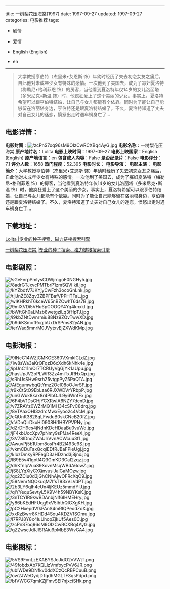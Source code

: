 
---
title: 一树梨花压海棠(1997)
date: 1997-09-27
updated: 1997-09-27
categories: 电影推荐
tags:
- 剧情
- 爱情

- English (English)
- en
---


> 大学教授亨伯特（杰里米•艾恩斯 饰）年幼时经历了失去初恋女友之痛后，自此他对未成年少女有特殊的感情。一次他到了美国去，成为了寡妇夏洛特（梅勒尼•格利菲恩 饰）的房客，当他看到夏洛特年仅14岁的女儿洛丽塔（多米尼克•斯温 饰）时，他疯狂爱上了这个美丽的少女。事实上，夏洛特希望可以跟亨伯特结婚，让自己与女儿都能有个依靠。同时为了能让自己能够留在洛丽塔身边，亨伯特还是跟夏洛特结婚了。不久，夏洛特知道了丈夫对自己女儿的迷恋，愤怒出走时遇车祸身亡了...

## **电影详情**：

**电影封面**：<img src="https://image.tmdb.org/t/p/w200/zcPnS7oq96sM9OIzCwRCXBq4AyG.jpg" alt="/zcPnS7oq96sM9OIzCwRCXBq4AyG.jpg" title="/zcPnS7oq96sM9OIzCwRCXBq4AyG.jpg">
**电影名称**：一树梨花压海棠
**原产地片名**：Lolita
**电影上映时间**：1997-09-27
**电影上映国家**：English (English)
**原产地语言**：en
**包含成人内容**：False
**是否纪录片**：False
**电影评分**：7.1
**评分人数**：1658
**热门程度**：52.395
**电影时长**：
**电影导演**：
**电影主演**：
**电影简介**：大学教授亨伯特（杰里米•艾恩斯 饰）年幼时经历了失去初恋女友之痛后，自此他对未成年少女有特殊的感情。一次他到了美国去，成为了寡妇夏洛特（梅勒尼•格利菲恩 饰）的房客，当他看到夏洛特年仅14岁的女儿洛丽塔（多米尼克•斯温 饰）时，他疯狂爱上了这个美丽的少女。事实上，夏洛特希望可以跟亨伯特结婚，让自己与女儿都能有个依靠。同时为了能让自己能够留在洛丽塔身边，亨伯特还是跟夏洛特结婚了。不久，夏洛特知道了丈夫对自己女儿的迷恋，愤怒出走时遇车祸身亡了...

## **下载地址**：
[Lolita |专业的种子搜索、磁力链接搜索引擎](https://movie.amd794.com:2083/?search=Lolita&ordering=&mode=match_phrase&page_size=10&page=1)

[一树梨花压海棠 |专业的种子搜索、磁力链接搜索引擎](https://movie.amd794.com:2083/?search=%E4%B8%80%E6%A0%91%E6%A2%A8%E8%8A%B1%E5%8E%8B%E6%B5%B7%E6%A3%A0&ordering=&mode=match_phrase&page_size=10&page=1)
 

## **电影剧照**：
<img src="https://image.tmdb.org/t/p/original/sGeFnrpPmlysCDWjrngoF0NGHy5.jpg" alt="/sGeFnrpPmlysCDWjrngoF0NGHy5.jpg" title="/sGeFnrpPmlysCDWjrngoF0NGHy5.jpg"><img src="https://image.tmdb.org/t/p/original/8adrGTJxvcPMTbrP1zmSQVIIkiI.jpg" alt="/8adrGTJxvcPMTbrP1zmSQVIIkiI.jpg" title="/8adrGTJxvcPMTbrP1zmSQVIIkiI.jpg"><img src="https://image.tmdb.org/t/p/original/kYZbdtV7JKYjyCwFzh3ocoGnLnk.jpg" alt="/kYZbdtV7JKYjyCwFzh3ocoGnLnk.jpg" title="/kYZbdtV7JKYjyCwFzh3ocoGnLnk.jpg"><img src="https://image.tmdb.org/t/p/original/tijJnZE8Zqv3ZBPFBafVPPHTFaL.jpg" alt="/tijJnZE8Zqv3ZBPFBafVPPHTFaL.jpg" title="/tijJnZE8Zqv3ZBPFBafVPPHTFaL.jpg"><img src="https://image.tmdb.org/t/p/original/wlKHRkhT6kceW65nBZCwhT6ds7B.jpg" alt="/wlKHRkhT6kceW65nBZCwhT6ds7B.jpg" title="/wlKHRkhT6kceW65nBZCwhT6ds7B.jpg"><img src="https://image.tmdb.org/t/p/original/9mIXVDi5VHu6pCOOQY4Yq4knxkl.jpg" alt="/9mIXVDi5VHu6pCOOQY4Yq4knxkl.jpg" title="/9mIXVDi5VHu6pCOOQY4Yq4knxkl.jpg"><img src="https://image.tmdb.org/t/p/original/bWftGh0aLMzb8wetgziLq3fHpTJ.jpg" alt="/bWftGh0aLMzb8wetgziLq3fHpTJ.jpg" title="/bWftGh0aLMzb8wetgziLq3fHpTJ.jpg"><img src="https://image.tmdb.org/t/p/original/i9kbZNtDwnrmiu88Nz9ZQvTwwXD.jpg" alt="/i9kbZNtDwnrmiu88Nz9ZQvTwwXD.jpg" title="/i9kbZNtDwnrmiu88Nz9ZQvTwwXD.jpg"><img src="https://image.tmdb.org/t/p/original/b9diKSmofRcgjbUxDrSPms82yAN.jpg" alt="/b9diKSmofRcgjbUxDrSPms82yAN.jpg" title="/b9diKSmofRcgjbUxDrSPms82yAN.jpg"><img src="https://image.tmdb.org/t/p/original/ierWaq5mnrM0JVytxvEjZXWdKMp.jpg" alt="/ierWaq5mnrM0JVytxvEjZXWdKMp.jpg" title="/ierWaq5mnrM0JVytxvEjZXWdKMp.jpg">

## **电影海报**：
<img src="https://image.tmdb.org/t/p/original/9INcC14WZjCMKGE360VXmklCLdZ.jpg" alt="/9INcC14WZjCMKGE360VXmklCLdZ.jpg" title="/9INcC14WZjCMKGE360VXmklCLdZ.jpg"><img src="https://image.tmdb.org/t/p/original/1w8sWa3aKrQFqzD6cXdh6kNhk4e.jpg" alt="/1w8sWa3aKrQFqzD6cXdh6kNhk4e.jpg" title="/1w8sWa3aKrQFqzD6cXdh6kNhk4e.jpg"><img src="https://image.tmdb.org/t/p/original/ipUnC11mOr7TCRUyVgGjYK1aUpu.jpg" alt="/ipUnC11mOr7TCRUyVgGjYK1aUpu.jpg" title="/ipUnC11mOr7TCRUyVgGjYK1aUpu.jpg"><img src="https://image.tmdb.org/t/p/original/hasUpJV2oPLWR3Zz4miTxJRHxQp.jpg" alt="/hasUpJV2oPLWR3Zz4miTxJRHxQp.jpg" title="/hasUpJV2oPLWR3Zz4miTxJRHxQp.jpg"><img src="https://image.tmdb.org/t/p/original/sRhUsSHw9srhZ5vtgpPyZ5PaQTA.jpg" alt="/sRhUsSHw9srhZ5vtgpPyZ5PaQTA.jpg" title="/sRhUsSHw9srhZ5vtgpPyZ5PaQTA.jpg"><img src="https://image.tmdb.org/t/p/original/AtEgumwbqQtYmz2Ocl08oOJvrSF.jpg" alt="/AtEgumwbqQtYmz2Ocl08oOJvrSF.jpg" title="/AtEgumwbqQtYmz2Ocl08oOJvrSF.jpg"><img src="https://image.tmdb.org/t/p/original/r9kCtStO9EbLza6RJXWDVrYRbpP.jpg" alt="/r9kCtStO9EbLza6RJXWDVrYRbpP.jpg" title="/r9kCtStO9EbLza6RJXWDVrYRbpP.jpg"><img src="https://image.tmdb.org/t/p/original/unGWuk8kax8r4PlbGJL9y6WnfFx.jpg" alt="/unGWuk8kax8r4PlbGJL9y6WnfFx.jpg" title="/unGWuk8kax8r4PlbGJL9y6WnfFx.jpg"><img src="https://image.tmdb.org/t/p/original/6F4bV1DsCHjYCXRwIA6NZY7dcnD.jpg" alt="/6F4bV1DsCHjYCXRwIA6NZY7dcnD.jpg" title="/6F4bV1DsCHjYCXRwIA6NZY7dcnD.jpg"><img src="https://image.tmdb.org/t/p/original/v7ZRAYz0WZrMQ1MH34cSFvC8drq.jpg" alt="/v7ZRAYz0WZrMQ1MH34cSFvC8drq.jpg" title="/v7ZRAYz0WZrMQ1MH34cSFvC8drq.jpg"><img src="https://image.tmdb.org/t/p/original/8vTAaxOHI3zdrcMwxEyoo2c4VcM.jpg" alt="/8vTAaxOHI3zdrcMwxEyoo2c4VcM.jpg" title="/8vTAaxOHI3zdrcMwxEyoo2c4VcM.jpg"><img src="https://image.tmdb.org/t/p/original/eQUnK3828qLFwduB0skCNcB20fZ.jpg" alt="/eQUnK3828qLFwduB0skCNcB20fZ.jpg" title="/eQUnK3828qLFwduB0skCNcB20fZ.jpg"><img src="https://image.tmdb.org/t/p/original/cVDnQirDkxHI0908Hi1HBYPVPNy.jpg" alt="/cVDnQirDkxHI0908Hi1HBYPVPNy.jpg" title="/cVDnQirDkxHI0908Hi1HBYPVPNy.jpg"><img src="https://image.tmdb.org/t/p/original/dZrDH9cs4jNdnKDcHDaaBu0vuWd.jpg" alt="/dZrDH9cs4jNdnKDcHDaaBu0vuWd.jpg" title="/dZrDH9cs4jNdnKDcHDaaBu0vuWd.jpg"><img src="https://image.tmdb.org/t/p/original/jF4kbUocXpv7pNmy9sFfJa4ReeX.jpg" alt="/jF4kbUocXpv7pNmy9sFfJa4ReeX.jpg" title="/jF4kbUocXpv7pNmy9sFfJa4ReeX.jpg"><img src="https://image.tmdb.org/t/p/original/3V7SlDnqZWaUlrVvnACWcuu3f1.jpg" alt="/3V7SlDnqZWaUlrVvnACWcuu3f1.jpg" title="/3V7SlDnqZWaUlrVvnACWcuu3f1.jpg"><img src="https://image.tmdb.org/t/p/original/AwuvPj5b1Ubm8osPr4B2l493e9S.jpg" alt="/AwuvPj5b1Ubm8osPr4B2l493e9S.jpg" title="/AwuvPj5b1Ubm8osPr4B2l493e9S.jpg"><img src="https://image.tmdb.org/t/p/original/vkmCDuTaxQcqiEDfRJBaFPieUgj.jpg" alt="/vkmCDuTaxQcqiEDfRJBaFPieUgj.jpg" title="/vkmCDuTaxQcqiEDfRJBaFPieUgj.jpg"><img src="https://image.tmdb.org/t/p/original/kIozDmkyRPFegD3aHDznd3j8jnx.jpg" alt="/kIozDmkyRPFegD3aHDznd3j8jnx.jpg" title="/kIozDmkyRPFegD3aHDznd3j8jnx.jpg"><img src="https://image.tmdb.org/t/p/original/lB9E5v41gotf4Q3GmKD3CaI2zqz.jpg" alt="/lB9E5v41gotf4Q3GmKD3CaI2zqz.jpg" title="/lB9E5v41gotf4Q3GmKD3CaI2zqz.jpg"><img src="https://image.tmdb.org/t/p/original/dhKfnIpVua89XovnMsqWBdA6owZ.jpg" alt="/dhKfnIpVua89XovnMsqWBdA6owZ.jpg" title="/dhKfnIpVua89XovnMsqWBdA6owZ.jpg"><img src="https://image.tmdb.org/t/p/original/jS8LYqXiyCXQnvusiJalGaMOzw.jpg" alt="/jS8LYqXiyCXQnvusiJalGaMOzw.jpg" title="/jS8LYqXiyCXQnvusiJalGaMOzw.jpg"><img src="https://image.tmdb.org/t/p/original/qx2ZCiu0d3jGhCNhAjwOFRcXqO9.jpg" alt="/qx2ZCiu0d3jGhCNhAjwOFRcXqO9.jpg" title="/qx2ZCiu0d3jGhCNhAjwOFRcXqO9.jpg"><img src="https://image.tmdb.org/t/p/original/59NenrNQOkuqM7IfsT93xVLVdPT.jpg" alt="/59NenrNQOkuqM7IfsT93xVLVdPT.jpg" title="/59NenrNQOkuqM7IfsT93xVLVdPT.jpg"><img src="https://image.tmdb.org/t/p/original/2b3LY6qIh4eUn4ljKEUz5mmdYIJ.jpg" alt="/2b3LY6qIh4eUn4ljKEUz5mmdYIJ.jpg" title="/2b3LY6qIh4eUn4ljKEUz5mmdYIJ.jpg"><img src="https://image.tmdb.org/t/p/original/qlYYequSevtyL5K9V4h59NBYKsK.jpg" alt="/qlYYequSevtyL5K9V4h59NBYKsK.jpg" title="/qlYYequSevtyL5K9V4h59NBYKsK.jpg"><img src="https://image.tmdb.org/t/p/original/3nTCYIR9kwBDAnbjNlf6IHMEHry.jpg" alt="/3nTCYIR9kwBDAnbjNlf6IHMEHry.jpg" title="/3nTCYIR9kwBDAnbjNlf6IHMEHry.jpg"><img src="https://image.tmdb.org/t/p/original/y86bKEdHFUqg9xV5IhthQIGXgKH.jpg" alt="/y86bKEdHFUqg9xV5IhthQIGXgKH.jpg" title="/y86bKEdHFUqg9xV5IhthQIGXgKH.jpg"><img src="https://image.tmdb.org/t/p/original/pC2HxepdVfkPAnS4mRIQPeodZoX.jpg" alt="/pC2HxepdVfkPAnS4mRIQPeodZoX.jpg" title="/pC2HxepdVfkPAnS4mRIQPeodZoX.jpg"><img src="https://image.tmdb.org/t/p/original/xxRzBwrr8KHDd4Sou4KDZVfSOmu.jpg" alt="/xxRzBwrr8KHDd4Sou4KDZVfSOmu.jpg" title="/xxRzBwrr8KHDd4Sou4KDZVfSOmu.jpg"><img src="https://image.tmdb.org/t/p/original/l7RPJ8Y8x4luUhopZjkUf5Aes0C.jpg" alt="/l7RPJ8Y8x4luUhopZjkUf5Aes0C.jpg" title="/l7RPJ8Y8x4luUhopZjkUf5Aes0C.jpg"><img src="https://image.tmdb.org/t/p/original/zcPnS7oq96sM9OIzCwRCXBq4AyG.jpg" alt="/zcPnS7oq96sM9OIzCwRCXBq4AyG.jpg" title="/zcPnS7oq96sM9OIzCwRCXBq4AyG.jpg"><img src="https://image.tmdb.org/t/p/original/gZZwscJdfJISRAiu9pMbE3WvGA4.jpg" alt="/gZZwscJdfJISRAiu9pMbE3WvGA4.jpg" title="/gZZwscJdfJISRAiu9pMbE3WvGA4.jpg">

## **电影图标**：
<img src="https://image.tmdb.org/t/p/original/5VS9FxnLzEXABYSJoJidO2vVWjT.png" alt="/5VS9FxnLzEXABYSJoJidO2vVWjT.png" title="/5VS9FxnLzEXABYSJoJidO2vVWjT.png"><img src="https://image.tmdb.org/t/p/original/49fobdxAb7KQLlzVmfoycPvV6JR.png" alt="/49fobdxAb7KQLlzVmfoycPvV6JR.png" title="/49fobdxAb7KQLlzVmfoycPvV6JR.png"><img src="https://image.tmdb.org/t/p/original/ublWDe9DNfkv0ddXCzQcRBPCuuB.png" alt="/ublWDe9DNfkv0ddXCzQcRBPCuuB.png" title="/ublWDe9DNfkv0ddXCzQcRBPCuuB.png"><img src="https://image.tmdb.org/t/p/original/ow2JWeOydjDTqdhMGLTF3qsPdpd.png" alt="/ow2JWeOydjDTqdhMGLTF3qsPdpd.png" title="/ow2JWeOydjDTqdhMGLTF3qsPdpd.png"><img src="https://image.tmdb.org/t/p/original/bfVWCG7qmKZjFmvSEl7njxciSHk.png" alt="/bfVWCG7qmKZjFmvSEl7njxciSHk.png" title="/bfVWCG7qmKZjFmvSEl7njxciSHk.png">
